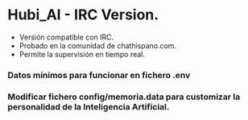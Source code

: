 
# Hubi_AI - IRC Version.

- Versión compatible con IRC.
- Probado en la comunidad de chathispano.com.
- Permite la supervisión en tiempo real.

### Datos mínimos para funcionar en fichero .env
### Modificar fichero config/memoria.data para customizar la personalidad de la Inteligencia Artificial. 
